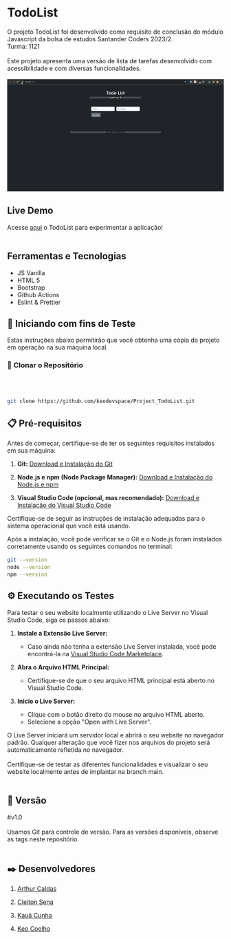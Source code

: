 # TodoList

O projeto TodoList foi desenvolvido como requisito de conclusão do módulo Javascript da bolsa de estudos Santander Coders 2023/2. 
<br>
Turma: 1121
<br>
<br>
Este projeto apresenta uma versão de lista de tarefas desenvolvido com acessibilidade e com diversas funcionalidades.
<br>
<br>
![GIF](./src/assets/gif-todolist.gif)

## Live Demo
Acesse [aqui](https://arthurcaaldas.github.io/Project_TodoList/) o TodoList para experimentar a aplicação!
<br>
<br>

## Ferramentas e Tecnologias

- JS Vanilla
- HTML 5
- Bootstrap
- Github Actions
- Eslint & Prettier
  <br>

## 🚀 Iniciando com fins de Teste

Estas instruções abaixo permitirão que você obtenha uma cópia do projeto em operação na sua máquina local.

### 🔗 Clonar o Repositório

<br>

```bash

git clone https://github.com/keodevspace/Project_TodoList.git

```

## 📋 Pré-requisitos

Antes de começar, certifique-se de ter os seguintes requisitos instalados em sua máquina:

1. **Git:** [Download e Instalação do Git](https://git-scm.com/book/pt-br/v2/Come%C3%A7ando-Instalando-o-Git)

2. **Node.js e npm (Node Package Manager):** [Download e Instalação do Node.js e npm](https://nodejs.org/)

3. **Visual Studio Code (opcional, mas recomendado):** [Download e Instalação do Visual Studio Code](https://code.visualstudio.com/)
   <br>

Certifique-se de seguir as instruções de instalação adequadas para o sistema operacional que você está usando.

Após a instalação, você pode verificar se o Git e o Node.js foram instalados corretamente usando os seguintes comandos no terminal:
<br>

```bash
git --version
node --version
npm --version
```

## ⚙️ Executando os Testes

Para testar o seu website localmente utilizando o Live Server no Visual Studio Code, siga os passos abaixo:
<br>

1. **Instale a Extensão Live Server:**

   - Caso ainda não tenha a extensão Live Server instalada, você pode encontrá-la na [Visual Studio Code Marketplace](https://marketplace.visualstudio.com/items?itemName=ritwickdey.LiveServer).
     <br>

2. **Abra o Arquivo HTML Principal:**

   - Certifique-se de que o seu arquivo HTML principal está aberto no Visual Studio Code.
     <br>

3. **Inicie o Live Server:**
   - Clique com o botão direito do mouse no arquivo HTML aberto.
   - Selecione a opção "Open with Live Server".
     <br>

O Live Server iniciará um servidor local e abrirá o seu website no navegador padrão. Qualquer alteração que você fizer nos arquivos do projeto será automaticamente refletida no navegador.
<br>
<br>
Certifique-se de testar as diferentes funcionalidades e visualizar o seu website localmente antes de implantar na branch main.
<br>
<br>

## 📌 Versão

#v1.0<br><br>
Usamos Git para controle de versão. Para as versões disponíveis, observe as tags neste repositório.
<br>
<br>

## ✒️ Desenvolvedores

1. [Arthur Caldas](https://github.com/arthurcaaldas)

2. [Cleiton Sena](https://github.com/CleitonSena21)

3. [Kauã Cunha](https://github.com/Kaua-da-Cunha-Rodrigues)

4. [Keo Coelho](https://github.com/keodevspace)
